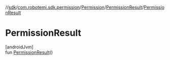 //[sdk](../../../../index.md)/[com.robotemi.sdk.permission](../../index.md)/[Permission](../index.md)/[PermissionResult](index.md)/[PermissionResult](-permission-result.md)

# PermissionResult

[androidJvm]\
fun [PermissionResult](-permission-result.md)()
